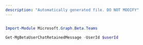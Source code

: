 ```yaml
---
description: "Automatically generated file. DO NOT MODIFY"
---
```


```powershell

Import-Module Microsoft.Graph.Beta.Teams

Get-MgBetaUserChatRetainedMessage -UserId $userId

```